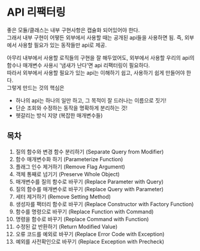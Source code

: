 # API 리팩터링 

좋은 모듈/클래스는 내부 구현사항은 캡슐화 되어있어야 한다.    
그래서 내부 구현이 어떻든 외부에서 사용할 때는 공개된 api들을 사용하면 됨. 즉, 외부에서 사용할 필요가 있는 동작들만 api로 제공.    



아무리 내부에서 사용할 로직들의 구현을 잘 해두었어도, 외부에서 사용할 우리의 api의 함수나 매개변수 사용시 '냄새가 난다'면 api 리팩터링이 필요하다.    
따라서 외부에서 사용할 필요가 있는 api는 이해하기 쉽고, 사용하기 쉽게 만들어야 한다.   
그렇게 만드는 것의 핵심은 
- 하나의 api는 하나의 일만 하고, 그 목적이 잘 드러나는 이름으로 짓기!
- 단순 조회와 수정하는 동작을 명확하게 분리하는 것!
- 헷갈리는 방식 지양 (복잡한 매개변수들)

## 목차
1. 질의 함수와 변경 함수 분리하기 (Separate Query from Modifier)
2. 함수 매개변수화 하기 (Parameterize Function)
3. 플래그 인수 제거하기 (Remove Flag Argument)
4. 객체 통째로 넘기기 (Preserve Whole Object)
5. 매개변수를 질의 함수로 바꾸기 (Replace Parameter with Query)
6. 질의 함수를 매개변수로 바꾸기 (Replace Query with Parameter)
7. 세터 제거하기 (Remove Setting Method)
8. 생성자를 팩터리 함수로 바꾸기 (Replace Constructor with Factory Function)
9. 함수를 명령으로 바꾸기 (Replace Function with Command)
10. 명령을 함수로 바꾸기 (Replace Command with Function)
11. 수정된 값 반환하기 (Return Modified Value)
12. 오류 코드를 예외로 바꾸기 (Replace Error Code with Exception)
13. 예외를 사전확인으로 바꾸기 (Replace Exception with Precheck)
